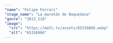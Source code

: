 ```yaml
---
"name": "Felipe Ferrari"
"stage_name": "La maratón de Baquedano"
"genre": "2013_118"
"image":
  "src": "https://mafi.tv/assets/65316866.webp"
  "alt": "65316866"
---
```

